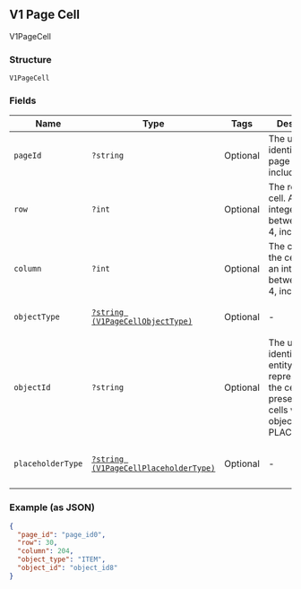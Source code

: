 ## V1 Page Cell

V1PageCell

### Structure

`V1PageCell`

### Fields

| Name | Type | Tags | Description | Getter | Setter |
|  --- | --- | --- | --- | --- | --- |
| `pageId` | `?string` | Optional | The unique identifier of the page the cell is included on. | getPageId(): ?string | setPageId(?string pageId): void |
| `row` | `?int` | Optional | The row of the cell. Always an integer between 0 and 4, inclusive. | getRow(): ?int | setRow(?int row): void |
| `column` | `?int` | Optional | The column of the cell. Always an integer between 0 and 4, inclusive. | getColumn(): ?int | setColumn(?int column): void |
| `objectType` | [`?string (V1PageCellObjectType)`](/doc/models/v1-page-cell-object-type.md) | Optional | - | getObjectType(): ?string | setObjectType(?string objectType): void |
| `objectId` | `?string` | Optional | The unique identifier of the entity represented in the cell. Not present for cells with an object_type of PLACEHOLDER. | getObjectId(): ?string | setObjectId(?string objectId): void |
| `placeholderType` | [`?string (V1PageCellPlaceholderType)`](/doc/models/v1-page-cell-placeholder-type.md) | Optional | - | getPlaceholderType(): ?string | setPlaceholderType(?string placeholderType): void |

### Example (as JSON)

```json
{
  "page_id": "page_id0",
  "row": 30,
  "column": 204,
  "object_type": "ITEM",
  "object_id": "object_id8"
}
```

